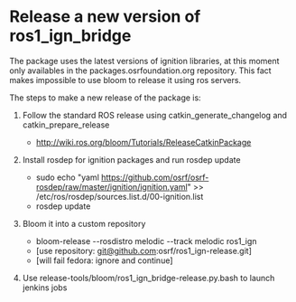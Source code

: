 # Release a new version of ros1_ign_bridge

The package uses the latest versions of ignition libraries, at this moment only
availables in the packages.osrfoundation.org repository. This fact makes
impossible to use bloom to release it using ros servers.

The steps to make a new release of the package is:

 1. Follow the standard ROS release using catkin_generate_changelog and catkin_prepare_release
    - http://wiki.ros.org/bloom/Tutorials/ReleaseCatkinPackage

 1. Install rosdep for ignition packages and run rosdep update
    - sudo echo "yaml https://github.com/osrf/osrf-rosdep/raw/master/ignition/ignition.yaml" >> /etc/ros/rosdep/sources.list.d/00-ignition.list
    - rosdep update

 1. Bloom it into a custom repository
    -  bloom-release --rosdistro melodic --track melodic ros1_ign
    -  [use repository: git@github.com:osrf/ros1_ign-release.git]
    -  [will fail fedora: ignore and continue]

 1. Use release-tools/bloom/ros1_ign_bridge-release.py.bash to launch jenkins jobs
